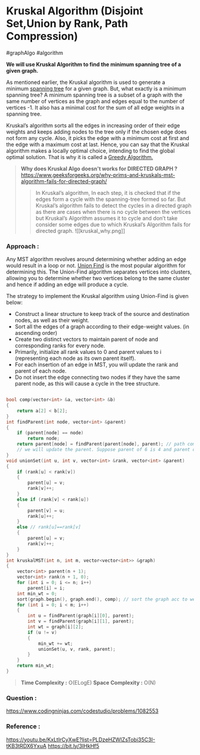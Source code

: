 # Kruskal Algorithm (Disjoint Set,Union by Rank, Path Compression)

#graphAlgo #algorithm

**We will use Kruskal Algorithm to find the minimum spanning tree of a given graph.**

As mentioned earlier, the Kruskal algorithm is used to generate a minimum [spanning tree](https://www.simplilearn.com/tutorials/data-structure-tutorial/spanning-tree-in-data-structure "spanning tree") for a given graph. But, what exactly is a minimum spanning tree? A minimum spanning tree is a subset of a graph with the same number of vertices as the graph and edges equal to the number of vertices -1. It also has a minimal cost for the sum of all edge weights in a spanning tree.

Kruskal’s algorithm sorts all the edges in increasing order of their edge weights and keeps adding nodes to the tree only if the chosen edge does not form any cycle. Also, it picks the edge with a minimum cost at first and the edge with a maximum cost at last. Hence, you can say that the Kruskal algorithm makes a locally optimal choice, intending to find the global optimal solution. That is why it is called a [Greedy Algorithm.](https://www.simplilearn.com/tutorials/data-structure-tutorial/greedy-algorithm "Greedy Algorithm.")

> **Why does Kruskal Algo doesn't works for DIRECTED GRAPH ?** 
> https://www.geeksforgeeks.org/why-prims-and-kruskals-mst-algorithm-fails-for-directed-graph/
> >In Kruskal’s algorithm, In each step, it is checked that if the edges form a cycle with the spanning-tree formed so far. But Kruskal’s algorithm fails to detect the cycles in a directed graph as there are cases when there is no cycle between the vertices but Kruskal’s Algorithm assumes it to cycle and don’t take consider some edges due to which Kruskal’s Algorithm fails for directed graph.
> ![[kruskal_why.png]]

### Approach :

Any MST algorithm revolves around determining whether adding an edge would result in a loop or not. [Union Find](https://www.geeksforgeeks.org/union-find/) is the most popular algorithm for determining this. The Union-Find algorithm separates vertices into clusters, allowing you to determine whether two vertices belong to the same cluster and hence if adding an edge will produce a cycle.

The strategy to implement the Kruskal algorithm using Union-Find is given below:

- Construct a linear structure to keep track of the source and destination nodes, as well as their weight.
- Sort all the edges of a graph according to their edge-weight values. (in ascending order)
- Create two distinct vectors to maintain parent of node and corresponding ranks for every node.
- Primarily, initialize all rank values to 0 and parent values to i (representing each node as its own parent itself).
- For each insertion of an edge in MST, you will update the rank and parent of each node.
- Do not insert the edge connecting two nodes if they have the same parent node, as this will cause a cycle in the tree structure.

```cpp

bool comp(vector<int> &a, vector<int> &b)
{
    return a[2] < b[2];
}
int findParent(int node, vector<int> &parent)
{
    if (parent[node] == node)
        return node;
    return parent[node] = findParent(parent[node], parent); // path compression
    // we will update the parent. Suppose parent of 6 is 4 and parent of 4 is 1. This will make parent[6]=1
}
void unionSet(int u, int v, vector<int> &rank, vector<int> &parent)
{
    if (rank[u] < rank[v])
    {
        parent[u] = v;
        rank[v]++;
    }
    else if (rank[v] < rank[u])
    {
        parent[v] = u;
        rank[u]++;
    }
    else // rank[u]==rank[v]
    {
        parent[u] = v;
        rank[v]++;
    }
}
int kruskalMST(int n, int m, vector<vector<int>> &graph)
{
    vector<int> parent(n + 1);
    vector<int> rank(n + 1, 0);
    for (int i = 0; i <= n; i++)
        parent[i] = i;
    int min_wt = 0;
    sort(graph.begin(), graph.end(), comp); // sort the graph acc to weight
    for (int i = 0; i < m; i++)
    {
        int u = findParent(graph[i][0], parent);
        int v = findParent(graph[i][1], parent);
        int wt = graph[i][2];
        if (u != v)
        {
            min_wt += wt;
            unionSet(u, v, rank, parent);
        }
    }
    return min_wt;
}
```

> **Time Complexity :** O(ELogE)
> **Space Complexity :** O(N)

### Question :

https://www.codingninjas.com/codestudio/problems/1082553

### Reference :

https://youtu.be/KxLtIrCyXwE?list=PLDzeHZWIZsTobi35C3I-tKB3tRDX6YxuA
https://bit.ly/3IHkHf5
